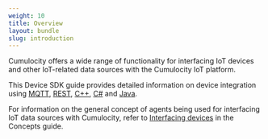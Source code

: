```yaml
---
weight: 10
title: Overview
layout: bundle
slug: introduction
---
```


Cumulocity offers a wide range of functionality for interfacing IoT devices and other IoT-related data sources with the Cumulocity IoT platform.

This Device SDK guide provides detailed information on device integration using [MQTT](/guides/device-sdk/mqtt), [REST](/guides/device-sdk/rest), [C++](/guides/device-sdk/cpp), [C#](/guides/device-sdk/hello-mqtt-cs-0) and [Java](/guides/device-sdk/java).

For information on the general concept of agents being used for interfacing IoT data sources with Cumulocity, refer to [Interfacing devices](/guides/concepts/interfacing-devices) in the Concepts guide.
 